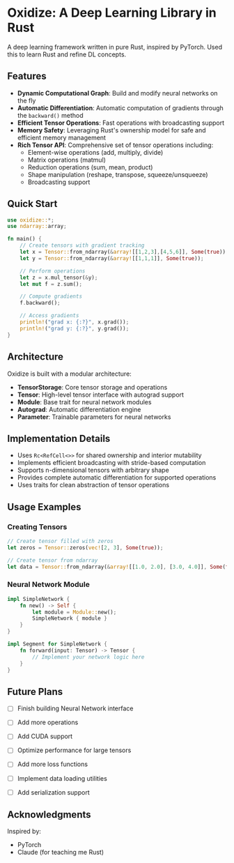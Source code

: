 # Oxidize: A Deep Learning Library in Rust

A deep learning framework written in pure Rust, inspired by PyTorch. Used this to learn Rust and refine DL concepts.

## Features

- **Dynamic Computational Graph**: Build and modify neural networks on the fly
- **Automatic Differentiation**: Automatic computation of gradients through the `backward()` method
- **Efficient Tensor Operations**: Fast operations with broadcasting support
- **Memory Safety**: Leveraging Rust's ownership model for safe and efficient memory management
- **Rich Tensor API**: Comprehensive set of tensor operations including:
  - Element-wise operations (add, multiply, divide)
  - Matrix operations (matmul)
  - Reduction operations (sum, mean, product)
  - Shape manipulation (reshape, transpose, squeeze/unsqueeze)
  - Broadcasting support

## Quick Start

```rust
use oxidize::*;
use ndarray::array;

fn main() {
    // Create tensors with gradient tracking
    let x = Tensor::from_ndarray(&array![[1,2,3],[4,5,6]], Some(true));
    let y = Tensor::from_ndarray(&array![[1,1,1]], Some(true));

    // Perform operations
    let z = x.mul_tensor(&y);
    let mut f = z.sum();

    // Compute gradients
    f.backward();

    // Access gradients
    println!("grad x: {:?}", x.grad());
    println!("grad y: {:?}", y.grad());
}
```

## Architecture

Oxidize is built with a modular architecture:

- **TensorStorage**: Core tensor storage and operations
- **Tensor**: High-level tensor interface with autograd support
- **Module**: Base trait for neural network modules
- **Autograd**: Automatic differentiation engine
- **Parameter**: Trainable parameters for neural networks

## Implementation Details

- Uses `Rc<RefCell<>>` for shared ownership and interior mutability
- Implements efficient broadcasting with stride-based computation
- Supports n-dimensional tensors with arbitrary shape
- Provides complete automatic differentiation for supported operations
- Uses traits for clean abstraction of tensor operations

## Usage Examples

### Creating Tensors

```rust
// Create tensor filled with zeros
let zeros = Tensor::zeros(vec![2, 3], Some(true));

// Create tensor from ndarray
let data = Tensor::from_ndarray(&array![[1.0, 2.0], [3.0, 4.0]], Some(true));
```

### Neural Network Module

```rust
impl SimpleNetwork {
    fn new() -> Self {
        let module = Module::new();
        SimpleNetwork { module }
    }
}

impl Segment for SimpleNetwork {
    fn forward(input: Tensor) -> Tensor {
        // Implement your network logic here
    }
}
```

## Future Plans

- [ ] Finish building Neural Network interface
- [ ] Add more operations
- [ ] Add CUDA support
- [ ] Optimize performance for large tensors
- [ ] Add more loss functions
- [ ] Implement data loading utilities
- [ ] Add serialization support


## Acknowledgments

Inspired by:
- PyTorch
- Claude (for teaching me Rust)
